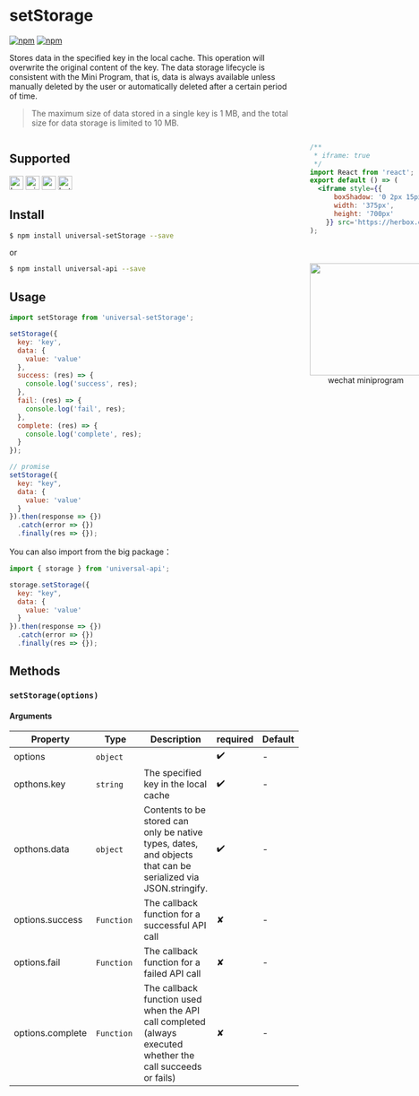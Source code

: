 # setStorage 

[![npm](https://img.shields.io/npm/v/evapi.svg)](https://www.npmjs.com/package/evapi)
[![npm](https://img.shields.io/npm/v/evapi-setStorage.svg)](https://www.npmjs.com/package/evapi-setStorage)

Stores data in the specified key in the local cache. This operation will overwrite the original content of the key. The data storage lifecycle is consistent with the Mini Program, that is, data is always available unless manually deleted by the user or automatically deleted after a certain period of time.

> The maximum size of data stored in a single key is 1 MB, and the total size for data storage is limited to 10 MB.

<div style="display: flex;flex-direction: row;justify-content: space-between;">
<div style="margin-right: 20px;">

## Supported

<img alt="browser" src="https://gw.alicdn.com/tfs/TB1uYFobGSs3KVjSZPiXXcsiVXa-200-200.svg" width="25px" height="25px" /> <img alt="miniApp" src="https://gw.alicdn.com/tfs/TB1bBpmbRCw3KVjSZFuXXcAOpXa-200-200.svg" width="25px" height="25px" /> <img alt="wechatMiniprogram" src="https://img.alicdn.com/tfs/TB1slcYdxv1gK0jSZFFXXb0sXXa-200-200.svg" width="25px" height="25px"> <img alt="bytedanceMicroApp" src="https://gw.alicdn.com/tfs/TB1jFtVzO_1gK0jSZFqXXcpaXXa-200-200.svg" width="25px" height="25px">

## Install

```bash
$ npm install universal-setStorage --save
```
or
```bash
$ npm install universal-api --save
```
## Usage

```javascript
import setStorage from 'universal-setStorage';

setStorage({
  key: 'key',
  data: {
    value: 'value'
  },
  success: (res) => {
    console.log('success', res);
  },
  fail: (res) => {
    console.log('fail', res);
  },
  complete: (res) => {
    console.log('complete', res);
  }
});

// promise
setStorage({
  key: "key",
  data: {
    value: 'value'
  }
}).then(response => {})
  .catch(error => {})
  .finally(res => {});

```

You can also import from the big package：
```js
import { storage } from 'universal-api';

storage.setStorage({
  key: "key",
  data: {
    value: 'value'
  }
}).then(response => {})
  .catch(error => {})
  .finally(res => {});

```

## Methods

### `setStorage(options)`

#### Arguments

| Property | Type | Description | required | Default |
| --- | --- | --- | --- | --- |
| options | `object`  |  | ✔️ | - |
| opthons.key | `string`  | The specified key in the local cache | ✔️ |  - |
| opthons.data | `object`  | Contents to be stored can only be native types, dates, and objects that can be serialized via JSON.stringify. | ✔️ | - |
| options.success | `Function`  | The callback function for a successful API call | ✘ | - |
| options.fail | `Function`  | The callback function for a failed API call | ✘ | - |
| options.complete | `Function`  | The callback function used when the API call completed (always executed whether the call succeeds or fails) | ✘ | - |

</div>
<div>

```jsx | inline
/**
 * iframe: true
 */
import React from 'react';
export default () => (
  <iframe style={{
      boxShadow: '0 2px 15px rgba(0,0,0,0.1)',
      width: '375px',
      height: '700px'
    }} src='https://herbox.online/p/109000004/app_1aKtEd7SK?previewZoom=100&view=preview&defaultPage=pages/universal-storage/index&topSlider=false'></iframe>
);
```

<div style="display: flex;margin-top: 50px;">
  <div>
    <img src="https://img.alicdn.com/imgextra/i2/O1CN01uDGumH1UwbI5mxYOZ_!!6000000002582-0-tps-646-638.jpg" width="200" height="200" />
    <div style="text-align: center;">wechat miniprogram</div>
  </div>
</div>

</div>
</div>
